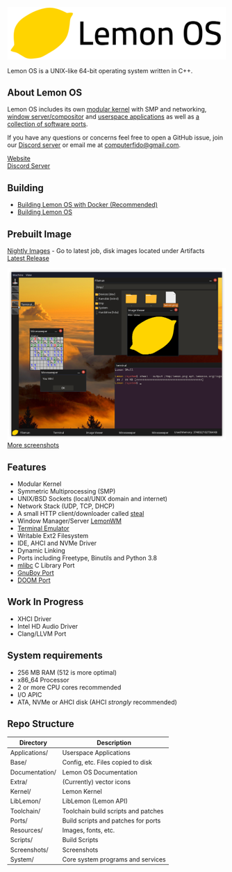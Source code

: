 ![banner](Extra/lemonlt.png)

Lemon OS is a UNIX-like 64-bit operating system written in C++.

## About Lemon OS
Lemon OS includes its own [modular kernel](Kernel) with SMP and networking, [window server/compositor](System/LemonWM) and [userspace applications](Applications) as well as [a collection of software ports](Ports).

If you have any questions or concerns feel free to open a GitHub issue, join our [Discord server](https://discord.gg/NAYp6AUYWM) or email me at computerfido@gmail.com.

[Website](https://lemonos.org) \
[Discord Server](https://discord.gg/NAYp6AUYWM)

## Building
- [Building Lemon OS with Docker (Recommended)](Documentation/Build/Building-Lemon-OS-with-Docker.md)
- [Building Lemon OS](Documentation/Build/Building-Lemon-OS.md)

## Prebuilt Image
[Nightly Images](https://github.com/LemonOSProject/LemonOS/actions/workflows/ci.yml?query=is%3Asuccess+branch%3Amaster) - Go to latest job, disk images located under Artifacts\
[Latest Release](https://github.com/LemonOSProject/LemonOS/releases/latest)

![Lemon OS Screenshot](Screenshots/image7.png)\
[More screenshots](Screenshots)
## Features
- Modular Kernel
- Symmetric Multiprocessing (SMP)
- UNIX/BSD Sockets (local/UNIX domain and internet)
- Network Stack (UDP, TCP, DHCP)
- A small HTTP client/downloader called [steal](Applications/Steal)
- Window Manager/Server [LemonWM](System/LemonWM)
- [Terminal Emulator](Applications/Terminal)
- Writable Ext2 Filesystem
- IDE, AHCI and NVMe Driver
- Dynamic Linking
- Ports including Freetype, Binutils and Python 3.8
- [mlibc](https://github.com/managarm/mlibc) C Library Port
- [GnuBoy Port](https://github.com/LemonOSProject/lemon-gnuboy)
- [DOOM Port](https://github.com/LemonOSProject/LemonDOOM)

## Work In Progress
- XHCI Driver
- Intel HD Audio Driver
- Clang/LLVM Port

## System requirements
- 256 MB RAM (512 is more optimal)
- x86_64 Processor
- 2 or more CPU cores recommended
- I/O APIC
- ATA, NVMe or AHCI disk (AHCI *strongly* recommended)

## Repo Structure

| Directory     | Description                        |
| ------------- | ---------------------------------- |
| Applications/ | Userspace Applications             |
| Base/         | Config, etc. Files copied to disk  |
| Documentation/| Lemon OS Documentation             |
| Extra/        | (Currently) vector icons           |
| Kernel/       | Lemon Kernel                       |
| LibLemon/     | LibLemon (Lemon API)               |
| Toolchain/    | Toolchain build scripts and patches|
| Ports/        | Build scripts and patches for ports|
| Resources/    | Images, fonts, etc.                |
| Scripts/      | Build Scripts                      |
| Screenshots/  | Screenshots                        |
| System/       | Core system programs and services  |
